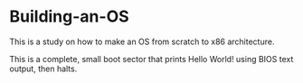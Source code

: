 # Building-an-OS
This is a study on how to make an OS from scratch to x86 architecture.

This is a complete, small boot sector that prints Hello World! using BIOS text output, then halts.
